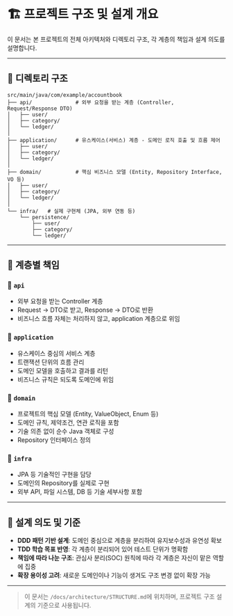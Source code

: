 # 🏗 프로젝트 구조 및 설계 개요

이 문서는 본 프로젝트의 전체 아키텍처와 디렉토리 구조, 각 계층의 책임과 설계 의도를 설명합니다.

---

## 📂 디렉토리 구조

```
src/main/java/com/example/accountbook
├── api/              # 외부 요청을 받는 계층 (Controller, Request/Response DTO)
│   ├── user/
│   ├── category/
│   └── ledger/
│
├── application/      # 유스케이스(서비스) 계층 - 도메인 로직 호출 및 흐름 제어
│   ├── user/
│   ├── category/
│   └── ledger/
│
├── domain/           # 핵심 비즈니스 모델 (Entity, Repository Interface, VO 등)
│   ├── user/
│   ├── category/
│   └── ledger/
│
└── infra/   # 실제 구현체 (JPA, 외부 연동 등)
    └── persistence/
        ├── user/
        ├── category/
        └── ledger/
```

---

## 🧱 계층별 책임

### 🔹 `api`
- 외부 요청을 받는 Controller 계층
- Request → DTO로 받고, Response → DTO로 반환
- 비즈니스 흐름 자체는 처리하지 않고, application 계층으로 위임

### 🔹 `application`
- 유스케이스 중심의 서비스 계층
- 트랜잭션 단위의 흐름 관리
- 도메인 모델을 호출하고 결과를 리턴
- 비즈니스 규칙은 되도록 도메인에 위임

### 🔹 `domain`
- 프로젝트의 핵심 모델 (Entity, ValueObject, Enum 등)
- 도메인 규칙, 제약조건, 연관 로직을 포함
- 기술 의존 없이 순수 Java 객체로 구성
- Repository 인터페이스 정의

### 🔹 `infra`
- JPA 등 기술적인 구현을 담당
- 도메인의 Repository를 실제로 구현
- 외부 API, 파일 시스템, DB 등 기술 세부사항 포함

---

## 🎯 설계 의도 및 기준

- **DDD 패턴 기반 설계**: 도메인 중심으로 계층을 분리하여 유지보수성과 유연성 확보
- **TDD 학습 목표 반영**: 각 계층이 분리되어 있어 테스트 단위가 명확함
- **책임에 따라 나눈 구조**: 관심사 분리(SOC) 원칙에 따라 각 계층은 자신이 맡은 역할에 집중
- **확장 용이성 고려**: 새로운 도메인이나 기능이 생겨도 구조 변경 없이 확장 가능

---

> 이 문서는 `/docs/architecture/STRUCTURE.md`에 위치하며, 프로젝트 구조 설계의 기준으로 사용됩니다.

